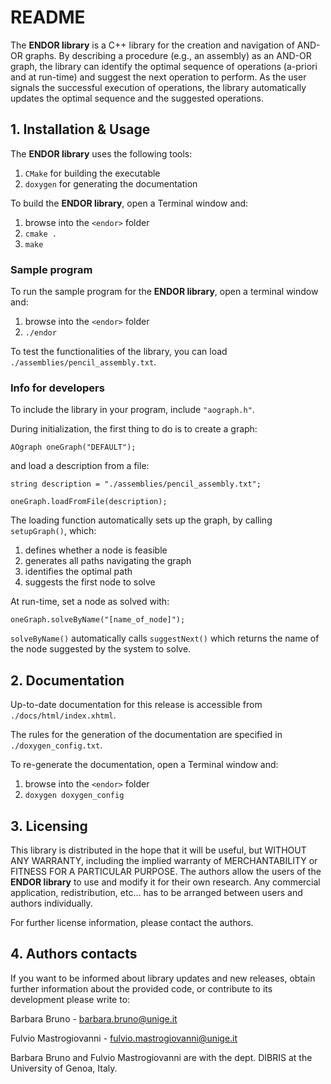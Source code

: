 # README

The **ENDOR library** is a C++ library for the creation and navigation of AND-OR graphs. By describing a procedure (e.g., an assembly) as an AND-OR graph, the library can identify the optimal sequence of operations (a-priori and at run-time) and suggest the next operation to perform. As the user signals the successful execution of operations, the library automatically updates the optimal sequence and the suggested operations.

## 1. Installation & Usage

The **ENDOR library** uses the following tools:

1. `CMake` for building the executable
2. `doxygen` for generating the documentation

To build the **ENDOR library**, open a Terminal window and:

1. browse into the `<endor>` folder
2. `cmake .`
3. `make`

### Sample program

To run the sample program for the  **ENDOR library**, open a terminal window and:

1. browse into the `<endor>` folder
2. `./endor`

To test the functionalities of the library, you can load `./assemblies/pencil_assembly.txt`.

### Info for developers

To include the library in your program, include `"aograph.h"`.

During initialization, the first thing to do is to create a graph:

`AOgraph oneGraph("DEFAULT");`

and load a description from a file:

`string description = "./assemblies/pencil_assembly.txt";`

`oneGraph.loadFromFile(description);`

The loading function automatically sets up the graph, by calling `setupGraph()`, which:

1. defines whether a node is feasible
2. generates all paths navigating the graph
3. identifies the optimal path
4. suggests the first node to solve

At run-time, set a node as solved with:

`oneGraph.solveByName("[name_of_node]");`

`solveByName()` automatically calls `suggestNext()` which returns the name of the node suggested by the system to solve.

## 2. Documentation

Up-to-date documentation for this release is accessible from `./docs/html/index.xhtml`.

The rules for the generation of the documentation are specified in `./doxygen_config.txt`.

To re-generate the documentation, open a Terminal window and:

1. browse into the `<endor>` folder
2. `doxygen doxygen_config`

## 3. Licensing

This library is distributed in the hope that it will be useful, but WITHOUT ANY WARRANTY, including the implied warranty of MERCHANTABILITY or FITNESS FOR A PARTICULAR PURPOSE. The authors allow the users of the **ENDOR library** to use and modify it for their own research. Any commercial application, redistribution, etc... has to be arranged between users and authors individually.

For further license information, please contact the authors.

## 4. Authors contacts

If you want to be informed about library updates and new releases, obtain further information about the provided code, or contribute to its development please write to:

Barbara Bruno - barbara.bruno@unige.it

Fulvio Mastrogiovanni - fulvio.mastrogiovanni@unige.it

Barbara Bruno and Fulvio Mastrogiovanni are with the dept. DIBRIS at the University of Genoa, Italy.
